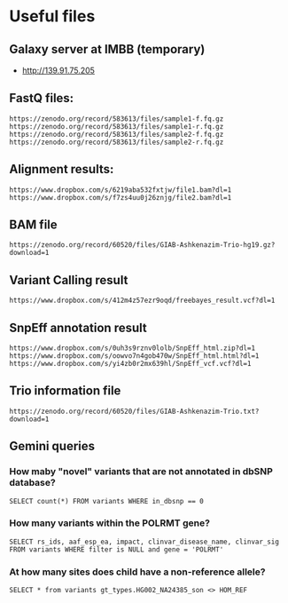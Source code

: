 # Useful files

## Galaxy server at IMBB (**temporary**)
* http://139.91.75.205 


## FastQ files:

```text
https://zenodo.org/record/583613/files/sample1-f.fq.gz
https://zenodo.org/record/583613/files/sample1-r.fq.gz
https://zenodo.org/record/583613/files/sample2-f.fq.gz
https://zenodo.org/record/583613/files/sample2-r.fq.gz
```


## Alignment results:

```text
https://www.dropbox.com/s/6219aba532fxtjw/file1.bam?dl=1
https://www.dropbox.com/s/f7zs4uu0j26znjg/file2.bam?dl=1
```

## BAM file

```
https://zenodo.org/record/60520/files/GIAB-Ashkenazim-Trio-hg19.gz?download=1
```

## Variant Calling result

```
https://www.dropbox.com/s/412m4z57ezr9oqd/freebayes_result.vcf?dl=1
```

## SnpEff annotation result

```
https://www.dropbox.com/s/0uh3s9rznv0lolb/SnpEff_html.zip?dl=1
https://www.dropbox.com/s/oowvo7n4gob470w/SnpEff_html.html?dl=1
https://www.dropbox.com/s/yi4zb0r2mx639hl/SnpEff_vcf.vcf?dl=1
```

## Trio information file

```text
https://zenodo.org/record/60520/files/GIAB-Ashkenazim-Trio.txt?download=1
```

## Gemini queries

### How maby "novel" variants that are not annotated in dbSNP database?


```
SELECT count(*) FROM variants WHERE in_dbsnp == 0
```

### How many variants within the POLRMT gene?


```
SELECT rs_ids, aaf_esp_ea, impact, clinvar_disease_name, clinvar_sig FROM variants WHERE filter is NULL and gene = 'POLRMT'
```

### At how many sites does child have a non-reference allele?

```
SELECT * from variants gt_types.HG002_NA24385_son <> HOM_REF 
```

